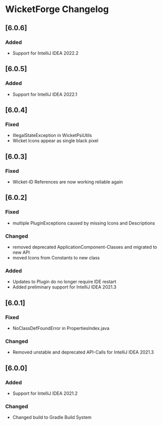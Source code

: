 <!-- Keep a Changelog guide -> https://keepachangelog.com -->

# WicketForge Changelog
## [6.0.6]
### Added
- Support for IntelliJ IDEA 2022.2

## [6.0.5]
### Added
- Support for IntelliJ IDEA 2022.1

## [6.0.4]
### Fixed
- IllegalStateException in WicketPsiUtils
- Wicket Icons appear as single black pixel


## [6.0.3]
### Fixed
- Wicket-ID References are now working reliable again

## [6.0.2]
### Fixed
- multiple PluginExceptions caused by missing Icons and Descriptions
### Changed
- removed deprecated ApplicationComponent-Classes and migrated to new API
- moved Icons from Constants to new class
### Added
- Updates to Plugin do no longer require IDE restart
- Added preliminary support for IntelliJ IDEA 2021.3
## [6.0.1]
### Fixed
- NoClassDefFoundError in PropertiesIndex.java

### Changed
- Removed unstable and deprecated API-Calls for IntelliJ IDEA 2021.3

## [6.0.0]
### Added
- Support for IntelliJ IDEA 2021.2

### Changed
- Changed build to Gradle Build System
